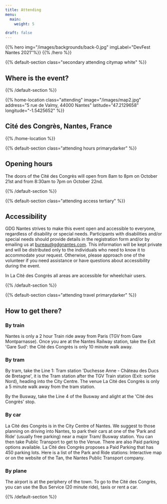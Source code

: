 ```yaml
---
title: Attending
menu:
  main:
    weight: 5

draft: false
---
```


{{% hero img="/images/backgrounds/back-0.jpg" imgLabel="DevFest Nantes 2021"%}}
{{% /hero %}}

{{% default-section class="secondary attending citymap white" %}}

<!-- ## Indoor map

{{% centered-img src="/images/indoor_map.png" %}}

{{% /default-section %}}

{{% default-section class="attending location-title tertiary" %}}

<!-- -->

## Where is the event?

{{% /default-section %}}

{{% home-location
    class="attending"
    image="/images/map2.jpg"
    address="5 rue de Valmy, 44000 Nantes"
    latitude="47.2129658"
    longitude="-1.5425652" %}}

## Cité des Congrès, Nantes, France

{{% /home-location %}}

{{% default-section class="attending hours primarydarker" %}}

## Opening hours

The doors of the Cité des Congrès will open from 8am to 8pm on October 21st and from 8:30am to 7pm on  October 22nd.

{{% /default-section %}}

{{% default-section class="attending access tertiary" %}}

## Accessibility

GDG Nantes strives to make this event open and accessible to everyone, regardless of disability or special needs. Participants with disabilities and/or special needs should provide details in the registration form and/or by emailing us at bureau@gdgnantes.com. This information will be kept private and will be distributed only to the individuals who need to know it to accommodate your request. Otherwise, please approach one of the volunteer if you need assistance or have questions about accessibility during the event.

In La Cité des Congrès all areas are accessible for wheelchair users.

{{% /default-section %}}

{{% default-section class="attending travel primarydarker" %}}

## How to get there?

### By train

Nantes is only a 2 hour Train ride away from Paris (TGV from Gare Montparnasse).
Once you are at the Nantes Railway station, take the Exit 'Gare Sud': the Cité des Congrès is only 10 minute walk away.

### By tram

By tram, take the Line 1: Tram station 'Duchesse Anne - Château des Ducs de Bretagne', it is the Tram station after the TGV Train station (Exit: sortie Nord), heading into the City Centre. The venue La Cité des Congrès is only a 5 minute walk away from the tram station.

By the Busway, take the Line 4 of the Busway and alight at the 'Cité des Congrès' stop.

### By car

La Cité des Congrès is in the City Centre of Nantes. We suggest to those planning on driving into Nantes, to park their cars at one of the ‘Park and Ride’ (usually free parking) near a major Tram/ Busway station. You can then take Public Transport to get to the Venue. There are also Paid parking options available.
La Cité des Congrès proposes a Paid Parking that has 450 parking lots.
Here is a list of the Park and Ride stations: Interactive map or on the website of the Tan, the Nantes Public Transport company.

### By plane

The airport is at the periphery of the town. To go to the Cité des Congrès, you can use the Bus Service (20 minute ride), taxis or rent a car.

{{% /default-section %}}
